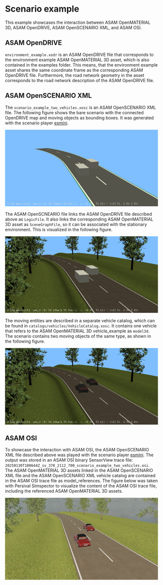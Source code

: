 # Scenario example

This example showcases the interaction between ASAM OpenMATERIAL 3D, ASAM OpenDRIVE, ASAM OpenSCENARIO XML, and ASAM OSI.

## ASAM OpenDRIVE

`environment_example.xodr` is an ASAM OpenDRIVE file that corresponds to the environment example ASAM OpenMATERIAL 3D asset, which is also contained in the examples folder.
This means, that the environment example asset shares the same coordinate frame as the corresponding ASAM OpenDRIVE file.
Furthermore, the road network geometry in the asset corresponds to the road network description of the ASAM OpenDRIVE file.

## ASAM OpenSCENARIO XML

The `scenario_example_two_vehicles.xosc` is an ASAM OpenSCENARIO XML file.
The following figure shows the bare scenario with the connected OpenDRIVE map and moving objects as bounding boxes.
It was generated with the scenario player [esmini](https://github.com/esmini/esmini).

![scenario_example_bare.jpg](img/scenario_example_bare.jpg)

The ASAM OpenSCNEARIO file links the ASAM OpenDRIVE file described above as `LogicFile`.
It also links the corresponding ASAM OpenMATERIAL 3D asset as `SceneGraphFile`, so it can be associated with the stationary environment.
This is visualized in the following figure.

![scenario_example_environment.jpg](img/scenario_example_environment.jpg)

The moving entities are described in a separate vehicle catalog, which can be found in `catalogs/vehicles/VehicleCatalog.xosc`.
It contains one vehicle that refers to the ASAM OpenMATERIAL 3D vehicle_example as `model3d`.
The scenario contains two moving objects of the same type, as shown in the following figure.

![scenario_example_full.jpg](img/scenario_example_full.jpg)

## ASAM OSI

To showcase the interaction with ASAM OSI, the ASAM OpenSCENARIO XML file described above was played with the scenario player [esmini](https://github.com/esmini/esmini).
The output was stored in an ASAM OSI binary SensorView trace file: `20250130T100644Z_sv_370_2112_700_scenario_example_two_vehicles.osi`.
The ASAM OpenMATERIAL 3D assets linked in the ASAM OpenSCENARIO XML file and the ASAM OpenSCENARIO XML vehicle catalog are contained in the ASAM OSI trace file as model_references.
The figure below was taken with Persival Simspector to visualize the content of the ASAM OSI trace file, including the referenced ASAM OpenMATERIAL 3D assets.

![scenario_example_simspector.png](img/scenario_example_simspector.png)
